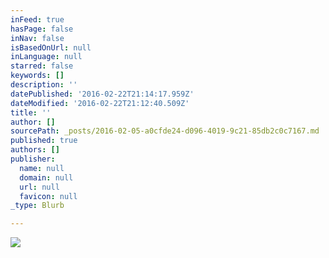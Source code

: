 ```yaml
---
inFeed: true
hasPage: false
inNav: false
isBasedOnUrl: null
inLanguage: null
starred: false
keywords: []
description: ''
datePublished: '2016-02-22T21:14:17.959Z'
dateModified: '2016-02-22T21:12:40.509Z'
title: ''
author: []
sourcePath: _posts/2016-02-05-a0cfde24-d096-4019-9c21-85db2c0c7167.md
published: true
authors: []
publisher:
  name: null
  domain: null
  url: null
  favicon: null
_type: Blurb

---
```

![](https://the-grid-user-content.s3-us-west-2.amazonaws.com/915d32bf-bf87-40df-b7ac-727b20d77780.JPG)